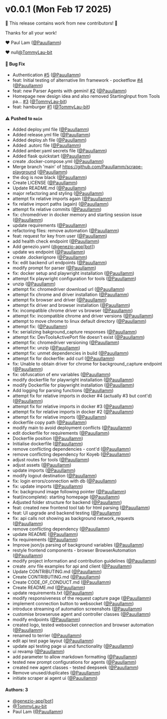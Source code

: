 # v0.0.1 (Mon Feb 17 2025)

:tada: This release contains work from new contributors! :tada:

Thanks for all your work!

:heart: Paul Lam ([@Pauullamm](https://github.com/Pauullamm))

:heart: null[@TommyLau-bit](https://github.com/TommyLau-bit)

#### 🐛 Bug Fix

- Authentication [#5](https://github.com/Pauullamm/scrape-playground/pull/5) ([@Pauullamm](https://github.com/Pauullamm))
- feat: Initial testing of alternative llm framework - pocketflow [#4](https://github.com/Pauullamm/scrape-playground/pull/4) ([@Pauullamm](https://github.com/Pauullamm))
- feat: new Parser Agents with gemini! [#2](https://github.com/Pauullamm/scrape-playground/pull/2) ([@Pauullamm](https://github.com/Pauullamm))
- Homepage new design idea and also removed StartingInput from Tools pa… [#3](https://github.com/Pauullamm/scrape-playground/pull/3) ([@TommyLau-bit](https://github.com/TommyLau-bit))
- feat: hamburger [#1](https://github.com/Pauullamm/scrape-playground/pull/1) ([@TommyLau-bit](https://github.com/TommyLau-bit))

#### ⚠️ Pushed to `main`

- Added deploy.yml file ([@Pauullamm](https://github.com/Pauullamm))
- Added release.yml file ([@Pauullamm](https://github.com/Pauullamm))
- Added deploy.sh file ([@Pauullamm](https://github.com/Pauullamm))
- Added .autorc file ([@Pauullamm](https://github.com/Pauullamm))
- Added amber.yaml secrets file ([@Pauullamm](https://github.com/Pauullamm))
- Added flask quickstart ([@Pauullamm](https://github.com/Pauullamm))
- create .docker-compose.yml ([@Pauullamm](https://github.com/Pauullamm))
- Merge branch 'main' of https://github.com/Pauullamm/scrape-playground ([@Pauullamm](https://github.com/Pauullamm))
- the dog is now black ([@Pauullamm](https://github.com/Pauullamm))
- Create LICENSE ([@Pauullamm](https://github.com/Pauullamm))
- Update README.md ([@Pauullamm](https://github.com/Pauullamm))
- major refactoring and styling ([@Pauullamm](https://github.com/Pauullamm))
- attempt fix relative imports again ([@Pauullamm](https://github.com/Pauullamm))
- fix relative import paths (again) ([@Pauullamm](https://github.com/Pauullamm))
- attempt fix relative commits ([@Pauullamm](https://github.com/Pauullamm))
- fix: chromedriver in docker memory and starting session issue ([@Pauullamm](https://github.com/Pauullamm))
- update requirements ([@Pauullamm](https://github.com/Pauullamm))
- refactoring files: remove automation ([@Pauullamm](https://github.com/Pauullamm))
- feat: request for key from user ([@Pauullamm](https://github.com/Pauullamm))
- add health check endpoint ([@Pauullamm](https://github.com/Pauullamm))
- Add genezio.yaml ([@genezio-app[bot]](https://github.com/genezio-app[bot]))
- update ws endpoint ([@Pauullamm](https://github.com/Pauullamm))
- create .dockerignore ([@Pauullamm](https://github.com/Pauullamm))
- fix: edit backend url endpoints ([@Pauullamm](https://github.com/Pauullamm))
- modify prompt for parser ([@Pauullamm](https://github.com/Pauullamm))
- fix: docker setup and playwright installation ([@Pauullamm](https://github.com/Pauullamm))
- attempt fix playwright configuration for tools ([@Pauullamm](https://github.com/Pauullamm))
- unzip ([@Pauullamm](https://github.com/Pauullamm))
- attempt fix: chromedriver download url ([@Pauullamm](https://github.com/Pauullamm))
- attempt fix chrome and driver installation ([@Pauullamm](https://github.com/Pauullamm))
- attempt fix browser and driver ([@Pauullamm](https://github.com/Pauullamm))
- attempt fix driver and browser installation ([@Pauullamm](https://github.com/Pauullamm))
- fix: incompatible chrome driver vs browser ([@Pauullamm](https://github.com/Pauullamm))
- attempt fix: incompatible chrome and driver versions ([@Pauullamm](https://github.com/Pauullamm))
- attempt to move chrome to linux default directory ([@Pauullamm](https://github.com/Pauullamm))
- attempt fix: ([@Pauullamm](https://github.com/Pauullamm))
- fix: serializing bakground_capture responses ([@Pauullamm](https://github.com/Pauullamm))
- attempt fix: DevToolsActivePort file doesn't exist ([@Pauullamm](https://github.com/Pauullamm))
- attempt fix: chromedriver versioning ([@Pauullamm](https://github.com/Pauullamm))
- attempt fix: unzip ([@Pauullamm](https://github.com/Pauullamm))
- attempt fix: unmet dependencies in build ([@Pauullamm](https://github.com/Pauullamm))
- attempt fix for dockerfile: add curl ([@Pauullamm](https://github.com/Pauullamm))
- fix: Unable to obtain driver for chrome for background_capture endpoint ([@Pauullamm](https://github.com/Pauullamm))
- fix: obfuscation of env variables ([@Pauullamm](https://github.com/Pauullamm))
- modify dockerfile for playwright installation ([@Pauullamm](https://github.com/Pauullamm))
- modify Dockerfile for playwright installation ([@Pauullamm](https://github.com/Pauullamm))
- Add logging for parsing functions ([@Pauullamm](https://github.com/Pauullamm))
- attempt fix for relative imports in docker #4 (actually #3 but cont'd) ([@Pauullamm](https://github.com/Pauullamm))
- attempt fix for relative imports in docker #3 ([@Pauullamm](https://github.com/Pauullamm))
- attempt fix for relative imports in docker #2 ([@Pauullamm](https://github.com/Pauullamm))
- attempt fix for relative imports ([@Pauullamm](https://github.com/Pauullamm))
- dockerfile copy path ([@Pauullamm](https://github.com/Pauullamm))
- modify main to avoid deployment conflicts ([@Pauullamm](https://github.com/Pauullamm))
- edit dockerfile for requirements ([@Pauullamm](https://github.com/Pauullamm))
- Dockerfile position ([@Pauullamm](https://github.com/Pauullamm))
- Initialise dockerfile ([@Pauullamm](https://github.com/Pauullamm))
- remove conflicting dependencies - cont'd ([@Pauullamm](https://github.com/Pauullamm))
- remove conflicting dependency for Koyeb ([@Pauullamm](https://github.com/Pauullamm))
- adjust routes for tools ([@Pauullamm](https://github.com/Pauullamm))
- adjust assets ([@Pauullamm](https://github.com/Pauullamm))
- update imports ([@Pauullamm](https://github.com/Pauullamm))
- modify logout destination ([@Pauullamm](https://github.com/Pauullamm))
- fix: login errors/connection with db ([@Pauullamm](https://github.com/Pauullamm))
- fix: update imports ([@Pauullamm](https://github.com/Pauullamm))
- fix: background image following pointer ([@Pauullamm](https://github.com/Pauullamm))
- feat(incomplete): starting homepage ([@Pauullamm](https://github.com/Pauullamm))
- Adjusted folder structure for backend ([@Pauullamm](https://github.com/Pauullamm))
- feat: created new frontend tool tab for html parsing ([@Pauullamm](https://github.com/Pauullamm))
- feat: UI upgrade and backend testing ([@Pauullamm](https://github.com/Pauullamm))
- fix: api calls not showing as background network_requests ([@Pauullamm](https://github.com/Pauullamm))
- remove conflicting dependency ([@Pauullamm](https://github.com/Pauullamm))
- update README ([@Pauullamm](https://github.com/Pauullamm))
- fix requirements ([@Pauullamm](https://github.com/Pauullamm))
- Improve json/js parsing of background variables ([@Pauullamm](https://github.com/Pauullamm))
- restyle frontend components - browser BrowserAutomation ([@Pauullamm](https://github.com/Pauullamm))
- modify project information and contribution guidelines ([@Pauullamm](https://github.com/Pauullamm))
- create .env file examples for api and client ([@Pauullamm](https://github.com/Pauullamm))
- Update CONTRIBUTING.md ([@Pauullamm](https://github.com/Pauullamm))
- Create CONTRIBUTING.md ([@Pauullamm](https://github.com/Pauullamm))
- Create CODE_OF_CONDUCT.md ([@Pauullamm](https://github.com/Pauullamm))
- Create README.md ([@Pauullamm](https://github.com/Pauullamm))
- update requirements.txt ([@Pauullamm](https://github.com/Pauullamm))
- modify responsiveness of the request capture page ([@Pauullamm](https://github.com/Pauullamm))
- implement connection button to websocket ([@Pauullamm](https://github.com/Pauullamm))
- introduce streaming of automation screenshots ([@Pauullamm](https://github.com/Pauullamm))
- customise browseruse agent and controller classes ([@Pauullamm](https://github.com/Pauullamm))
- modify endpoints ([@Pauullamm](https://github.com/Pauullamm))
- created logo, tested websocket connection and browser automation ([@Pauullamm](https://github.com/Pauullamm))
- renamed to terrier ([@Pauullamm](https://github.com/Pauullamm))
- edit api test page layout ([@Pauullamm](https://github.com/Pauullamm))
- update api testing page ui and functionality ([@Pauullamm](https://github.com/Pauullamm))
- ui revamp ([@Pauullamm](https://github.com/Pauullamm))
- add parameter to allow markdown formatting ([@Pauullamm](https://github.com/Pauullamm))
- tested new prompt configurations for agents ([@Pauullamm](https://github.com/Pauullamm))
- created new agent classes - tested deepseek ([@Pauullamm](https://github.com/Pauullamm))
- Remove unused/duplicates ([@Pauullamm](https://github.com/Pauullamm))
- initiate scraper ai agent ui ([@Pauullamm](https://github.com/Pauullamm))

#### Authors: 3

- [@genezio-app[bot]](https://github.com/genezio-app[bot])
- [@TommyLau-bit](https://github.com/TommyLau-bit)
- Paul Lam ([@Pauullamm](https://github.com/Pauullamm))
